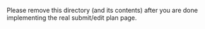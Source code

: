 Please remove this directory (and its contents) after you are
done implementing the real submit/edit plan page.

